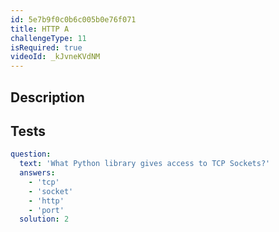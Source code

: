```yaml
---
id: 5e7b9f0c0b6c005b0e76f071
title: HTTP A
challengeType: 11
isRequired: true
videoId: _kJvneKVdNM
---
```


## Description
<section id='description'>

</section>

## Tests
<section id='tests'>

```yml
question:
  text: 'What Python library gives access to TCP Sockets?'
  answers:
    - 'tcp'
    - 'socket'
    - 'http'
    - 'port'
  solution: 2
```

</section>
